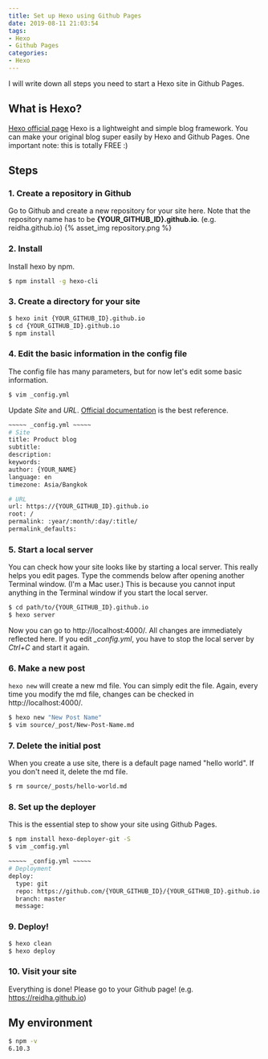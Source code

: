 ```yaml
---
title: Set up Hexo using Github Pages
date: 2019-08-11 21:03:54
tags:
- Hexo
- Github Pages
categories:
- Hexo
---
```


I will write down all steps you need to start a Hexo site in Github Pages.

## What is Hexo?
[Hexo official page](https://hexo.io/)
Hexo is a lightweight and simple blog framework.
You can make your original blog super easily by Hexo and Github Pages.
One important note: this is totally FREE :)

## Steps
### 1. Create a repository in Github
Go to Github and create a new repository for your site here.
Note that the repository name has to be **{YOUR_GITHUB_ID}.github.io**. (e.g. reidha.github.io)
{% asset_img repository.png %}

### 2. Install 
Install hexo by npm.
``` bash
$ npm install -g hexo-cli
```

### 3. Create a directory for your site
``` bash
$ hexo init {YOUR_GITHUB_ID}.github.io
$ cd {YOUR_GITHUB_ID}.github.io
$ npm install
```

### 4. Edit the basic information in the config file
The config file has many parameters, but for now let's edit some basic information.
``` bash
$ vim _config.yml
```

Update *Site* and *URL*. [Official documentation](https://hexo.io/docs/configuration) is the best reference.
``` bash
~~~~~ _config.yml ~~~~~
# Site
title: Product blog
subtitle:
description:
keywords:
author: {YOUR_NAME}
language: en
timezone: Asia/Bangkok

# URL
url: https://{YOUR_GITHUB_ID}.github.io
root: /
permalink: :year/:month/:day/:title/
permalink_defaults:
```

### 5. Start a local server
You can check how your site looks like by starting a local server. This really helps you edit pages.
Type the commends below after opening another Terminal window. (I'm a Mac user.) This is because you cannot input anything in the Terminal window if you start the local server.
``` bash
$ cd path/to/{YOUR_GITHUB_ID}.github.io
$ hexo server
```
Now you can go to http://localhost:4000/. All changes are immediately reflected here.
If you edit *_config.yml*, you have to stop the local server by *Ctrl+C* and start it again.

### 6. Make a new post
`hexo new` will create a new md file. You can simply edit the file. Again, every time you modify the md file, changes can be checked in http://localhost:4000/.
``` bash
$ hexo new "New Post Name"
$ vim source/_post/New-Post-Name.md
```

### 7. Delete the initial post
When you create a use site, there is a default page named "hello world". If you don't need it, delete the md file.
``` bash
$ rm source/_posts/hello-world.md
```

### 8. Set up the deployer
This is the essential step to show your site using Github Pages.
``` bash
$ npm install hexo-deployer-git -S
$ vim _comfig.yml
```

``` bash
~~~~~ _config.yml ~~~~~
# Deployment
deploy:
  type: git
  repo: https://github.com/{YOUR_GITHUB_ID}/{YOUR_GITHUB_ID}.github.io.git
  branch: master
  message:
```

### 9. Deploy!
``` bash
$ hexo clean
$ hexo deploy
```

### 10. Visit your site
Everything is done! Please go to your Github page! (e.g. https://reidha.github.io)

## My environment
``` bash
$ npm -v
6.10.3
```
